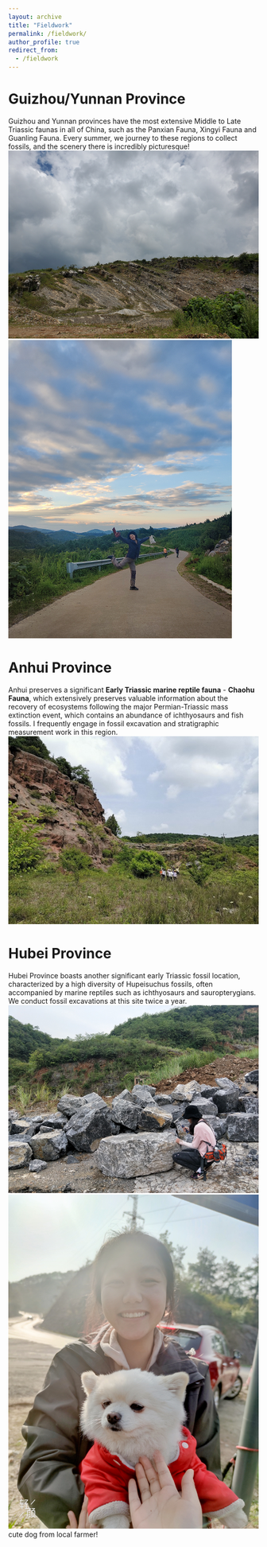 ```yaml
---
layout: archive
title: "Fieldwork"
permalink: /fieldwork/
author_profile: true
redirect_from:
  - /fieldwork
---
```


Guizhou/Yunnan Province
======

Guizhou and Yunnan provinces have the most extensive Middle to Late Triassic faunas in all of China, such as the Panxian Fauna, Xingyi Fauna and Guanling Fauna. Every summer, we journey to these regions to collect fossils, and the scenery there is incredibly picturesque!
<br/><img src='/images/guizhou.png'>
<br/><img src='/images/guizhou2.png'>

Anhui Province
======

Anhui preserves a significant **Early Triassic marine reptile fauna** - **Chaohu Fauna**, which extensively preserves valuable information about the recovery of ecosystems following the major Permian-Triassic mass extinction event, which contains an abundance of ichthyosaurs and fish fossils. I frequently engage in fossil excavation and stratigraphic measurement work in this region.
<br/><img src='/images/chaohu.png'>

Hubei Province
======
Hubei Province boasts another significant early Triassic fossil location, characterized by a high diversity of Hupeisuchus fossils, often accompanied by marine reptiles such as ichthyosaurs and sauropterygians. We conduct fossil excavations at this site twice a year.
<br/><img src='/images/hubei2.png'>
<br/><img src='/images/hubei.png'>
cute dog from local farmer!
